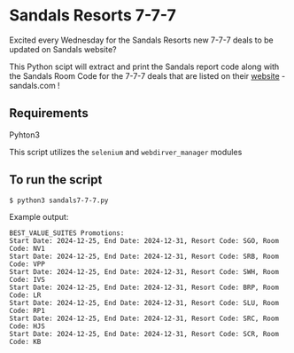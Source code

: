 # Sandals Resorts 7-7-7

Excited every Wednesday for the Sandals Resorts new 7-7-7 deals to be updated on Sandals website?

This Python scipt will extract and print the Sandals report code along with the Sandals Room Code for the 7-7-7 deals that are listed on their [website](https://www.sandals.com/specials/?scroll=best-value-suites) - sandals.com !

## Requirements

Pyhton3

This script utilizes the `selenium` and `webdirver_manager` modules

## To run the script

```
$ python3 sandals7-7-7.py
```
Example output:

```
BEST_VALUE_SUITES Promotions:
Start Date: 2024-12-25, End Date: 2024-12-31, Resort Code: SGO, Room Code: NV1
Start Date: 2024-12-25, End Date: 2024-12-31, Resort Code: SRB, Room Code: VPP
Start Date: 2024-12-25, End Date: 2024-12-31, Resort Code: SWH, Room Code: IVS
Start Date: 2024-12-25, End Date: 2024-12-31, Resort Code: BRP, Room Code: LR
Start Date: 2024-12-25, End Date: 2024-12-31, Resort Code: SLU, Room Code: RP1
Start Date: 2024-12-25, End Date: 2024-12-31, Resort Code: SRC, Room Code: HJS
Start Date: 2024-12-25, End Date: 2024-12-31, Resort Code: SCR, Room Code: KB
```

